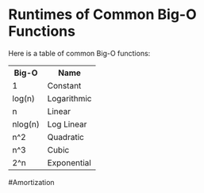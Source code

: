 
# Runtimes of Common Big-O Functions

Here is a table of common Big-O functions:
<table>
<tr>
    <th><strong>Big-O</strong></th>
    <th><strong>Name</strong></th>
</tr>
<tr>
    <td>1</td>
    <td>Constant</td>
</tr>
<tr>
    <td>log(n)</td>
    <td>Logarithmic</td>
</tr>
    <tr><td>n</td>
    <td>Linear</td>
</tr>
    <tr><td>nlog(n)</td>
    <td>Log Linear</td>
</tr>
    <tr><td>n^2</td>
    <td>Quadratic</td>
</tr>
    <tr><td>n^3</td>
    <td>Cubic</td>
</tr>
    <tr><td>2^n</td>
    <td>Exponential</td>
</tr>
</table>

#Amortization
